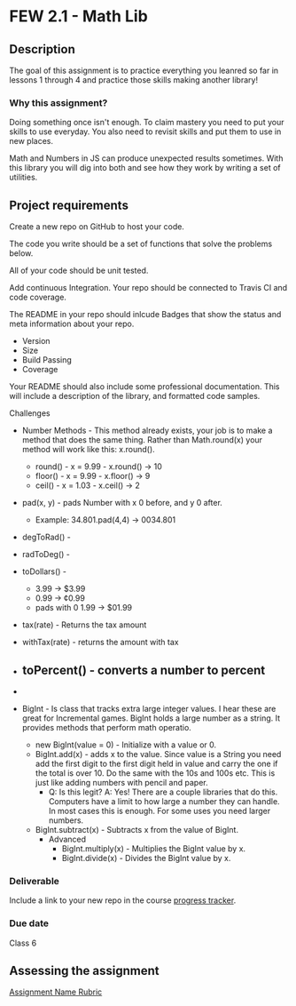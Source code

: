# FEW 2.1 - Math Lib

## Description 

The goal of this assignment is to practice everything you leanred so far in lessons 1 through 4 and practice those skills making another library! 

### Why this assignment?

Doing something once isn't enough. To claim mastery you need to put your skills to use everyday. You also need to revisit skills and put them to use in new places. 

Math and Numbers in JS can produce unexpected results sometimes. With this library you will dig into both and see how they work by writing a set of utilities.

## Project requirements

Create a new repo on GitHub to host your code.

The code you write should be a set of functions that solve the problems below. 

All of your code should be unit tested. 

Add continuous Integration. Your repo should be connected to Travis CI and code coverage. 

The README in your repo should inlcude Badges that show the status and meta information about your repo. 

- Version 
- Size
- Build Passing
- Coverage 

Your README should also include some professional documentation. This will include a description of the library, and formatted code samples. 

Challenges 

- Number Methods - This method already exists, your job is to make a method that does the same thing. Rather than Math.round(x) your method will work like this: x.round(). 
  - round() - x = 9.99 - x.round() -> 10
  - floor() - x = 9.99 - x.floor() -> 9
  - ceil() - x = 1.03 - x.ceil() -> 2
- pad(x, y) - pads Number with x 0 before, and y 0 after. 
  - Example: 34.801.pad(4,4) -> 0034.801
- degToRad() - 
- radToDeg() - 
- toDollars() - 
  - 3.99 -> $3.99
  - 0.99 -> ¢0.99
  - pads with 0 1.99 -> $01.99
- tax(rate) - Returns the tax amount
- withTax(rate) - returns the amount with tax
- toPercent() - converts a number to percent
  - 
- 

- BigInt - Is class that tracks extra large integer values. I hear these are great for Incremental games. BigInt holds a large number as a string. It provides methods that perform math operatio. 
  - new BigInt(value = 0) - Initialize with a value or 0. 
  - BigInt.add(x) - adds x to the value. Since value is a String you need add the first digit to the first digit held in value and carry the one if the total is over 10. Do the same with the 10s and 100s etc. This is just like adding numbers with pencil and paper.
    - Q: Is this legit? A: Yes! There are a couple libraries that do this. Computers have a limit to how large a number they can handle. In most cases this is enough. For some uses you need larger numbers. 
  - BigInt.subtract(x) - Subtracts x from the value of BigInt. 
    - Advanced
      - BigInt.multiply(x) - Multiplies the BigInt value by x. 
      - BigInt.divide(x) - Divides the BigInt value by x. 

### Deliverable

Include a link to your new repo in the course [progress tracker](https://docs.google.com/spreadsheets/d/1o-43DQx161lJKnmALW6NxnERggGn4lP5GOgCjDXcZBo/edit#gid=1456006823).  

### Due date

Class 6 

## Assessing the assignment

[Assignment Name Rubric](./assignment-5-Math-lib-rubric.md)




